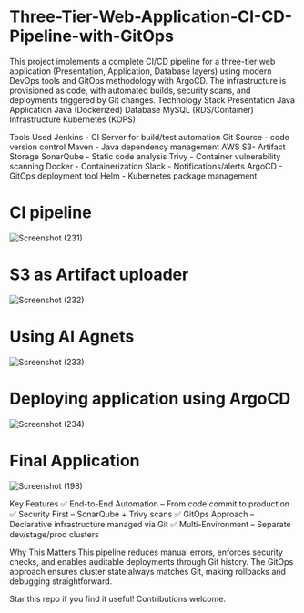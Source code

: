 # Three-Tier-Web-Application-CI-CD-Pipeline-with-GitOps
This project implements a complete CI/CD pipeline for a three-tier web application (Presentation, Application, Database layers) using modern DevOps tools and GitOps methodology with ArgoCD. The infrastructure is provisioned as code, with automated builds, security scans, and deployments triggered by Git changes.
Technology Stack
Presentation	Java
Application	Java (Dockerized)
Database	MySQL (RDS/Container)
Infrastructure	Kubernetes (KOPS)

Tools Used
Jenkins	- CI Server for build/test automation
Git	Source - code version control
Maven	- Java dependency management
AWS S3- Artifact Storage
SonarQube	- Static code analysis
Trivy	- Container vulnerability scanning
Docker -	Containerization
Slack	- Notifications/alerts
ArgoCD	- GitOps deployment tool
Helm - Kubernetes package management

# CI pipeline 
![Screenshot (231)](https://github.com/user-attachments/assets/9bc1fcdc-340c-4935-8830-4cb58e7cc004)

# S3 as Artifact uploader
![Screenshot (232)](https://github.com/user-attachments/assets/b197e677-1772-4468-bd32-03e050b6996f)

# Using AI Agnets 
![Screenshot (233)](https://github.com/user-attachments/assets/5fa0a154-212c-4730-9ce7-ca81f6c5a5db)

# Deploying application using ArgoCD
![Screenshot (234)](https://github.com/user-attachments/assets/c6499e1f-7f0c-40b5-9368-bc3e916834d0)

# Final Application 
![Screenshot (198)](https://github.com/user-attachments/assets/399867b1-3ccd-44d7-bbc6-c23c17760a89)

Key Features
✅ End-to-End Automation – From code commit to production
✅ Security First – SonarQube + Trivy scans
✅ GitOps Approach – Declarative infrastructure managed via Git
✅ Multi-Environment – Separate dev/stage/prod clusters

Why This Matters
This pipeline reduces manual errors, enforces security checks, and enables auditable deployments through Git history. The GitOps approach ensures cluster state always matches Git, making rollbacks and debugging straightforward.

Star this repo if you find it useful! Contributions welcome.
